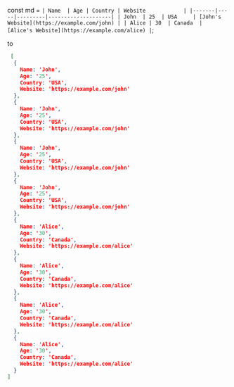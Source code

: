 



const md = `
| Name  | Age | Country | Website            |
|-------|-----|---------|--------------------|
| John  | 25  | USA     | [John's Website](https://example.com/john) |
| Alice | 30  | Canada  | [Alice's Website](https://example.com/alice) |
`;



to 



```json
 [
  {
    Name: 'John',
    Age: '25',
    Country: 'USA',
    Website: 'https://example.com/john'
  },
  {
    Name: 'John',
    Age: '25',
    Country: 'USA',
    Website: 'https://example.com/john'
  },
  {
    Name: 'John',
    Age: '25',
    Country: 'USA',
    Website: 'https://example.com/john'
  },
  {
    Name: 'John',
    Age: '25',
    Country: 'USA',
    Website: 'https://example.com/john'
  },
  {
    Name: 'Alice',
    Age: '30',
    Country: 'Canada',
    Website: 'https://example.com/alice'
  },
  {
    Name: 'Alice',
    Age: '30',
    Country: 'Canada',
    Website: 'https://example.com/alice'
  },
  {
    Name: 'Alice',
    Age: '30',
    Country: 'Canada',
    Website: 'https://example.com/alice'
  },
  {
    Name: 'Alice',
    Age: '30',
    Country: 'Canada',
    Website: 'https://example.com/alice'
  }
]

```